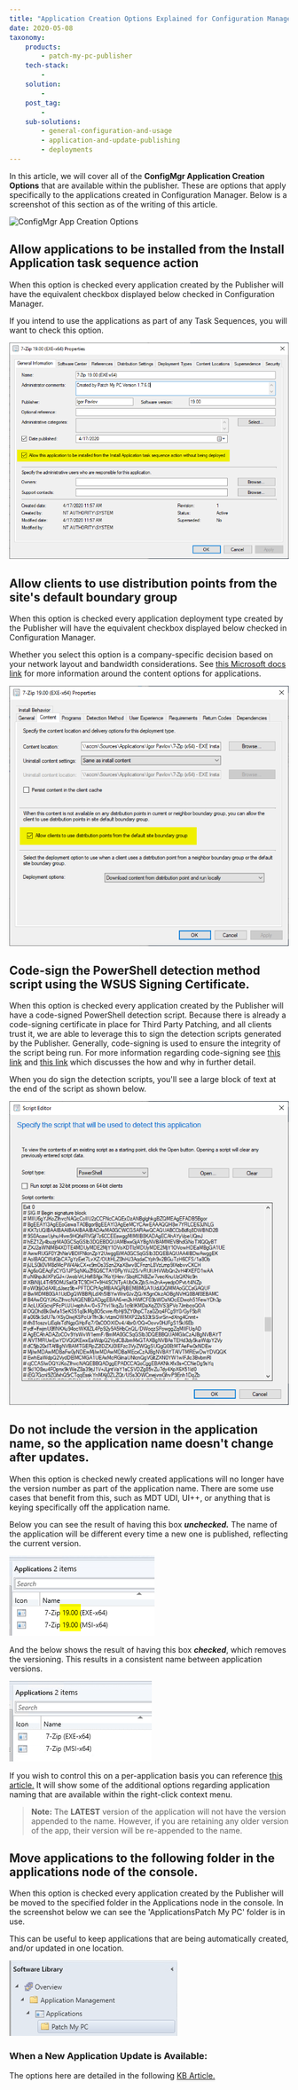 ```yaml
---
title: "Application Creation Options Explained for Configuration Manager"
date: 2020-05-08
taxonomy:
    products:
        - patch-my-pc-publisher
    tech-stack:
        - 
    solution:
        - 
    post_tag:
        - 
    sub-solutions:
        - general-configuration-and-usage
        - application-and-update-publishing
        - deployments
---
```


In this article, we will cover all of the **ConfigMgr Application Creation Options** that are available within the publisher. These are options that apply specifically to the applications created in Configuration Manager. Below is a screenshot of this section as of the writing of this article.

![ConfigMgr App Creation Options](images/ConfigMgr-App-Creation-Options.png)

## Allow applications to be installed from the Install Application task sequence action

When this option is checked every application created by the Publisher will have the equivalent checkbox displayed below checked in Configuration Manager.

If you intend to use the applications as part of any Task Sequences, you will want to check this option.

![](../../_images/this_option.png)

## Allow clients to use distribution points from the site's default boundary group

When this option is checked every application deployment type created by the Publisher will have the equivalent checkbox displayed below checked in Configuration Manager.

Whether you select this option is a company-specific decision based on your network layout and bandwidth considerations. See [this Microsoft docs link](https://docs.microsoft.com/en-us/mem/configmgr/apps/deploy-use/create-applications#bkmk_dt-content) for more information around the content options for applications.

![](../../_images/applications_for.png)

## Code-sign the PowerShell detection method script using the WSUS Signing Certificate.

When this option is checked every application created by the Publisher will have a code-signed PowerShell detection script. Because there is already a code-signing certificate in place for Third Party Patching, and all clients trust it, we are able to leverage this to sign the detection scripts generated by the Publisher. Generally, code-signing is used to ensure the integrity of the script being run. For more information regarding code-signing see [this link](https://docs.microsoft.com/en-us/previous-versions/windows/internet-explorer/ie-developer/platform-apis/ms537361\(v=vs.85\)) and [this link](https://docs.microsoft.com/en-us/powershell/module/microsoft.powershell.core/about/about_signing) which discusses the how and why in further detail.

When you do sign the detection scripts, you'll see a large block of text at the end of the script as shown below.

![](../../_images/shown_below.png)

## Do not include the version in the application name, so the application name doesn't change after updates.

When this option is checked newly created applications will no longer have the version number as part of the application name. There are some use cases that benefit from this, such as MDT UDI, UI++, or anything that is keying specifically off the application name.

Below you can see the result of having this box _**unchecked.**_ The name of the application will be different every time a new one is published, reflecting the current version.

![](../../_images/current_version.png)

And the below shows the result of having this box _**checked**_, which removes the versioning. This results in a consistent name between application versions.

![](../../_images/current_version_2.png)

If you wish to control this on a per-application basis you can reference [this article.](https://patchmypc.com/custom-options-available-for-third-party-updates-and-applications#custom-application-properties) It will show some of the additional options regarding application naming that are available within the right-click context menu.

> **Note:** The **LATEST** version of the application will not have the version appended to the name. However, if you are retaining any older version of the app, their version will be re-appended to the name.

## Move applications to the following folder in the applications node of the console.

When this option is checked every application created by the Publisher will be moved to the specified folder in the Applications node in the console. In the screenshot below we can see the 'ApplicationsPatch My PC' folder is in use.

This can be useful to keep applications that are being automatically created, and/or updated in one location.

![](../../_images/one_location.png)

### When a New Application Update is Available:

The options here are detailed in the following [KB Article.](https://patchmypc.com/base-install-update-options-explained)
